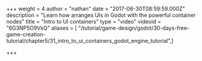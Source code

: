 +++
weight = 4
author = "nathan"
date = "2017-06-30T08:59:59.000Z"
description = "Learn how arranges UIs  in Godot with the powerful container nodes"
title = "Intro to UI containers"
type = "video"
videoid = "6G3NP5O9VsQ"
aliases = [ "/tutorial/game-design/godot/30-days-free-game-creation-tutorial/chapter5/31_intro_to_ui_containers_godot_engine_tutorial",]

+++
